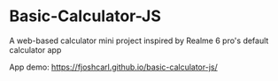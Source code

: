 # Basic-Calculator-JS
A web-based calculator mini project inspired by Realme 6 pro's default calculator app

App demo:  https://fjoshcarl.github.io/basic-calculator-js/
